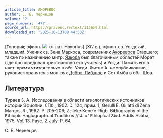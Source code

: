 ```yaml
---
article_title: АНОРЕВОС
author: С. Б. Чернецов
volume: '2'
page_numbers: '477'
source_url: https://pravenc.ru/text/115664.html
downloaded_at: '2025-10-13T08:44:53Z'
---
```


[Гонорий; эфиоп. ![](https://pravenc.ru/char/26110/xd1rQx81U/image.png)  от лат. Honorius] (XIV в.), эфиоп. св. Уогдский, младший. Ученик св. Зена Маркоса, современник [Аноревоса](https://pravenc.ru/text/Аноревоса.html) Старшего; также по назначению митр. [Яэкоба](https://pravenc.ru/text/Яэкоба.html) был благочинным областей Морэт (где проповедовал христианство его учитель) и Уогди. Память его в наст. время чтится только в обл. Уогди. Житие А. не опубликовано, рукописи хранятся в мон-рях [Дэбрэ-Либанос](https://pravenc.ru/text/Дэбрэ-Либанос.html) и Сет-Амба в обл. Шоа.

## Литература

Тураев Б. А. Исследования в области агиологических источников истории Эфиопии. СПб., 1902. С. 124, прим. 1; Gerulli E. Gli atti di Zena Marqos. R., 1962. P. 205-206; Zelleke Kenefe-Rigb. Bibliography of the Ethiopic Hagiographical Traditions // J. of Ethiopical Stud. Addis Ababa, 1975. Vol. 13. Fasc. 2. July. P. 64.

С. Б. Чернецов
